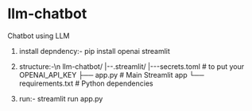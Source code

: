 # llm-chatbot
Chatbot using LLM

1. install depndency:-
pip install openai streamlit

2. structure:-\n
llm-chatbot/
|--.streamlit/
  |---secrets.toml       # to put your OPENAI_API_KEY
├── app.py               # Main Streamlit app
└── requirements.txt     # Python dependencies

4. run:-
streamlit run app.py
